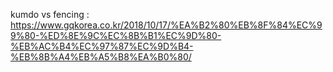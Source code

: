 kumdo vs fencing : https://www.gqkorea.co.kr/2018/10/17/%EA%B2%80%EB%8F%84%EC%99%80-%ED%8E%9C%EC%8B%B1%EC%9D%80-%EB%AC%B4%EC%97%87%EC%9D%B4-%EB%8B%A4%EB%A5%B8%EA%B0%80/